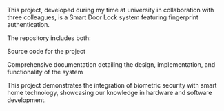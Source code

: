 This project, developed during my time at university in collaboration with three colleagues, is a Smart Door Lock system featuring fingerprint authentication.

The repository includes both:

Source code for the project

Comprehensive documentation detailing the design, implementation, and functionality of the system

This project demonstrates the integration of biometric security with smart home technology, showcasing our knowledge in hardware and software development.
